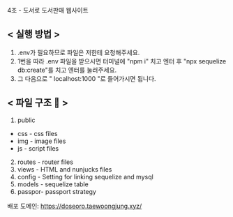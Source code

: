 4조 - 도서로
도서판매 웹사이트

## < 실행 방법 >
  
  1. .env가 필요하므로 파일은 저한테 요청해주세요.
  2. 1번을 따라 .env 파일을 받으시면 터미널에 "npm i" 치고 엔터 후 "npx sequelize db:create"를 치고 엔터를 눌러주세요.
  3. 그 다음으로 " localhost:1000 "로 들어가시면 됩니다. 

## < 파일 구조 📂 >
1. public
  - css - css files
  - img - image files
  - js - script files
2. routes - router files
3. views - HTML and nunjucks files
4. config - Setting for linking sequelize and mysql
5. models - sequelize table
6. passpor- passport strategy
 
배포 도메인: https://doseoro.taewoongjung.xyz/
 
 
 
 
 
 
